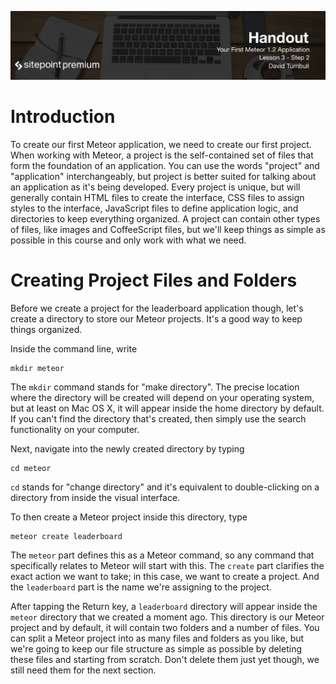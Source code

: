 ![](headings/3.2.png)

# Introduction

To create our first Meteor application, we need to create our first project. When working with Meteor, a project is the self-contained set of files that form the foundation of an application. You can use the words "project" and "application" interchangeably, but project is better suited for talking about an application as it's being developed. Every project is unique, but will generally contain HTML files to create the interface, CSS files to assign styles to the interface, JavaScript files to define application logic, and directories to keep everything organized. A project can contain other types of files, like images and CoffeeScript files, but we'll keep things as simple as possible in this course and only work with what we need.

# Creating Project Files and Folders

Before we create a project for the leaderboard application though, let's create a directory to store our Meteor projects. It's a good way to keep things organized.

Inside the command line, write

```
mkdir meteor
```

The `mkdir` command stands for "make directory". The precise location where the directory will be created will depend on your operating system, but at least on Mac OS X, it will appear inside the home directory by default. If you can't find the directory that's created, then simply use the search functionality on your computer.

Next, navigate into the newly created directory by typing

```
cd meteor
```

`cd` stands for "change directory" and it's equivalent to double-clicking on a directory from inside the visual interface.

To then create a Meteor project inside this directory, type

```
meteor create leaderboard
```

The `meteor` part defines this as a Meteor command, so any command that specifically relates to Meteor will start with this. The `create` part clarifies the exact action we want to take; in this case, we want to create a project. And the `leaderboard` part is the name we're assigning to the project.

After tapping the Return key, a `leaderboard` directory will appear inside the `meteor` directory that we created a moment ago. This directory is our Meteor project and by default, it will contain two folders and a number of files. You can split a Meteor project into as many files and folders as you like, but we're going to keep our file structure as simple as possible by deleting these files and starting from scratch. Don't delete them just yet though, we still need them for the next section.